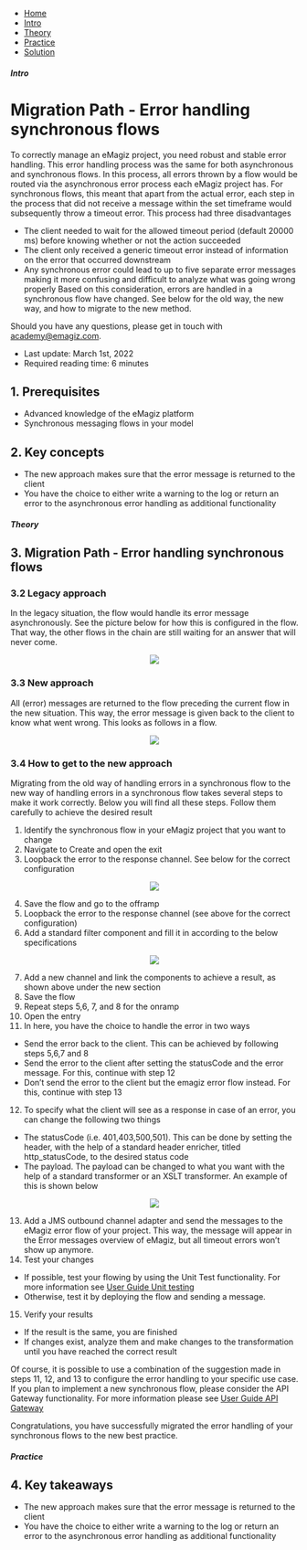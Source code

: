 <div class="ez-academy">
    <div class="ez-academy__body">
        <main class="micro-learning">
        <ul class="doc-nav">
            <li class="doc-nav__item"><a href="../../docs/migrationpath/index_academy_migrationpath_all" class="doc-nav__link">Home</a></li>
            <li class="doc-nav__item"><a href="#intro" class="doc-nav__link">Intro</a></li>
            <li class="doc-nav__item"><a href="#theory" class="doc-nav__link">Theory</a></li>
            <li class="doc-nav__item"><a href="#practice" class="doc-nav__link">Practice</a></li>
            <li class="doc-nav__item"><a href="#solution" class="doc-nav__link">Solution</a></li>
        </ul>

<div class="doc">

##### Intro

# Migration Path - Error handling synchronous flows

To correctly manage an eMagiz project, you need robust and stable error handling. This error handling process was the same for both asynchronous and synchronous flows. In this process, all errors thrown by a flow would be routed via the asynchronous error process each eMagiz project has. For synchronous flows, this meant that apart from the actual error, each step in the process that did not receive a message within the set timeframe would subsequently throw a timeout error.
This process had three disadvantages
-   The client needed to wait for the allowed timeout period (default 20000 ms) before knowing whether or not the action succeeded
-   The client only received a generic timeout error instead of information on the error that occurred downstream
-   Any synchronous error could lead to up to five separate error messages making it more confusing and difficult to analyze what was going wrong properly
Based on this consideration, errors are handled in a synchronous flow have changed. See below for the old way, the new way, and how to migrate to the new method.

Should you have any questions, please get in touch with academy@emagiz.com.

- Last update: March 1st, 2022
- Required reading time: 6 minutes

## 1. Prerequisites
- Advanced knowledge of the eMagiz platform
- Synchronous messaging flows in your model

## 2. Key concepts

- The new approach makes sure that the error message is returned to the client
- You have the choice to either write a warning to the log or return an error to the asynchronous error handling as additional functionality

##### Theory

## 3. Migration Path - Error handling synchronous flows

### 3.2 Legacy approach

In the legacy situation, the flow would handle its error message asynchronously. See the picture below for how this is configured in the flow. That way, the other flows in the chain are still waiting for an answer that will never come.

<p align="center"><img src="../../img/migrationpath/migration-path-error-handling-synchronous-messaging-flows--old-error-handling-sync-flows.png"></p>

### 3.3 New approach

All (error) messages are returned to the flow preceding the current flow in the new situation. This way, the error message is given back to the client to know what went wrong. This looks as follows in a flow.

<p align="center"><img src="../../img/migrationpath/migration-path-error-handling-synchronous-messaging-flows--new-error-handling-sync-flows.png"></p>

### 3.4 How to get to the new approach

Migrating from the old way of handling errors in a synchronous flow to the new way of handling errors in a synchronous flow takes several steps to make it work correctly. Below you will find all these steps. Follow them carefully to achieve the desired result
1. Identify the synchronous flow in your eMagiz project that you want to change
2. Navigate to Create and open the exit
3. Loopback the error to the response channel. See below for the correct configuration

<p align="center"><img src="../../img/migrationpath/migration-path-error-handling-synchronous-messaging-flows--error-component-configuration.png"></p>

4. Save the flow and go to the offramp
5. Loopback the error to the response channel (see above for the correct configuration)
6. Add a standard filter component and fill it in according to the below specifications

<p align="center"><img src="../../img/migrationpath/migration-path-error-handling-synchronous-messaging-flows--standard-filter-configuration.png"></p>

7. Add a new channel and link the components to achieve a result, as shown above under the new section
8. Save the flow
9. Repeat steps 5,6, 7, and 8 for the onramp
10. Open the entry
11. In here, you have the choice to handle the error in two ways
-   Send the error back to the client. This can be achieved by following steps 5,6,7 and 8
-   Send the error to the client after setting the statusCode and the error message. For this, continue with step 12
-   Don’t send the error to the client but the emagiz error flow instead. For this, continue with step 13
12. To specify what the client will see as a response in case of an error, you can change the following two things
-   The statusCode (i.e. 401,403,500,501). This can be done by setting the header, with the help of a standard header enricher, titled http_statusCode, to the desired status code
-   The payload. The payload can be changed to what you want with the help of a standard transformer or an XSLT transformer. An example of this is shown below

<p align="center"><img src="../../img/migrationpath/migration-path-error-handling-synchronous-messaging-flows--response-structure-client.png"></p>

13. Add a JMS outbound channel adapter and send the messages to the eMagiz error flow of your project. This way, the message will appear in the Error messages overview of eMagiz, but all timeout errors won’t show up anymore. 
14. Test your changes
-   If possible, test your flowing by using the Unit Test functionality. For more information see [User Guide Unit testing](../microlearning/crashcourse-platform-create-configuring-flow-test.md)
-   Otherwise, test it by deploying the flow and sending a message.
15. Verify your results
-   If the result is the same, you are finished
-   If changes exist, analyze them and make changes to the transformation until you have reached the correct result

Of course, it is possible to use a combination of the suggestion made in steps 11, 12, and 13 to configure the error handling to your specific use case. If you plan to implement a new synchronous flow, please consider the API Gateway functionality. For more information please see [ User Guide API Gateway](../microlearning/crashcourse-api-gateway-index.md)

Congratulations, you have successfully migrated the error handling of your synchronous flows to the new best practice.

##### Practice

## 4. Key takeaways

- The new approach makes sure that the error message is returned to the client
- You have the choice to either write a warning to the log or return an error to the asynchronous error handling as additional functionality

</div>
</main>
</div>
</div>